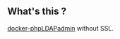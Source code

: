 What's this ?
-------------
[docker-phpLDAPadmin](https://github.com/osixia/docker-phpLDAPadmin) without SSL.
